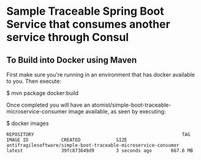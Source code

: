 # Sample Traceable Spring Boot Service that consumes another service through Consul

## To Build into Docker using Maven

First make sure you're running in an environment that has docker available to you. Then execute:

$ mvn package docker:build

Once completed you will have an atomist/simple-boot-traceable-microservice-consumer image available, as seen by executing:

$ docker images

```
REPOSITORY                                                      TAG                 IMAGE ID            CREATED             SIZE
antifragilesoftware/simple-boot-traceable-microservice-consumer                       latest              39fc873649d9        3 seconds ago       667.6 MB
```
